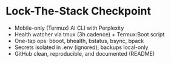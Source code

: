 # Lock-The-Stack Checkpoint
- Mobile-only (Termux) AI CLI with Perplexity
- Health watcher via tmux (3h cadence) + Termux:Boot script
- One-tap ops: bboot, bhealth, bstatus, bsync, bpack
- Secrets isolated in .env (ignored); backups local-only
- GitHub clean, reproducible, and documented (README)

